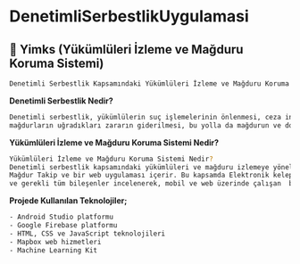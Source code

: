 # DenetimliSerbestlikUygulamasi
## 🚀 Yimks (Yükümlüleri İzleme ve Mağduru Koruma Sistemi)
```sh
Denetimli Serbestlik Kapsamındaki Yükümlüleri İzleme ve Mağduru Koruma Sistemi
```
**Denetimli Serbestlik Nedir?**
```sh
Denetimli serbestlik, yükümlülerin suç işlemelerinin önlenmesi, ceza infaz kurumundan salıverilen yükümlülerin takip edilmesi,
mağdurların uğradıkları zararın giderilmesi, bu yolla da mağdurun ve dolayısıyla toplumun korunmasıdır.
```
**Yükümlüleri İzleme ve Mağduru Koruma Sistemi Nedir?**
```sh
Yükümlüleri İzleme ve Mağduru Koruma Sistemi Nedir?
Denetimli serbestlik kapsamındaki yükümlüleri ve mağduru izlemeye yönelik oluşturulmuş; iki mobil uygulama Yükümlü Takip,
Mağdur Takip ve bir web uygulaması içerir. Bu kapsamda Elektronik kelepçe ve mağdur koruma ünitesinin teknik alt yapısı
ve gerekli tüm bileşenler incelenerek, mobil ve web üzerinde çalışan  bir denetimli serbestlik uygulaması gerçekleştirilmiştir.
```
**Projede Kullanılan Teknolojiler;**
```sh
- Android Studio platformu
- Google Firebase platformu
- HTML, CSS ve JavaScript teknolojileri
- Mapbox web hizmetleri
- Machine Learning Kit
```

